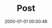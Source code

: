 ---
layout: post
title:  "Post"
date:   2000-01-01 00:00:46
categories: jekyll update
excerpt: Post
---